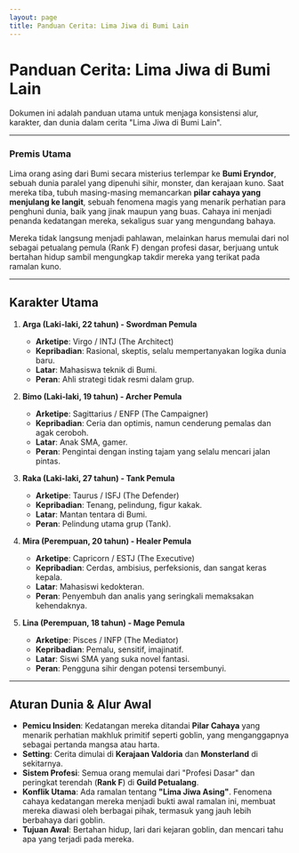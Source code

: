 ```yaml
---
layout: page
title: Panduan Cerita: Lima Jiwa di Bumi Lain
---
```

# Panduan Cerita: Lima Jiwa di Bumi Lain

Dokumen ini adalah panduan utama untuk menjaga konsistensi alur, karakter, dan dunia dalam cerita "Lima Jiwa di Bumi Lain".

---

### Premis Utama

Lima orang asing dari Bumi secara misterius terlempar ke **Bumi Eryndor**, sebuah dunia paralel yang dipenuhi sihir, monster, dan kerajaan kuno. Saat mereka tiba, tubuh masing-masing memancarkan **pilar cahaya yang menjulang ke langit**, sebuah fenomena magis yang menarik perhatian para penghuni dunia, baik yang jinak maupun yang buas. Cahaya ini menjadi penanda kedatangan mereka, sekaligus suar yang mengundang bahaya.

Mereka tidak langsung menjadi pahlawan, melainkan harus memulai dari nol sebagai petualang pemula (Rank F) dengan profesi dasar, berjuang untuk bertahan hidup sambil mengungkap takdir mereka yang terikat pada ramalan kuno.

---

## Karakter Utama

1.  **Arga (Laki-laki, 22 tahun) - Swordman Pemula**
    *   **Arketipe**: Virgo / INTJ (The Architect)
    *   **Kepribadian**: Rasional, skeptis, selalu mempertanyakan logika dunia baru.
    *   **Latar**: Mahasiswa teknik di Bumi.
    *   **Peran**: Ahli strategi tidak resmi dalam grup.

2.  **Bimo (Laki-laki, 19 tahun) - Archer Pemula**
    *   **Arketipe**: Sagittarius / ENFP (The Campaigner)
    *   **Kepribadian**: Ceria dan optimis, namun cenderung pemalas dan agak ceroboh.
    *   **Latar**: Anak SMA, gamer.
    *   **Peran**: Pengintai dengan insting tajam yang selalu mencari jalan pintas.

3.  **Raka (Laki-laki, 27 tahun) - Tank Pemula**
    *   **Arketipe**: Taurus / ISFJ (The Defender)
    *   **Kepribadian**: Tenang, pelindung, figur kakak.
    *   **Latar**: Mantan tentara di Bumi.
    *   **Peran**: Pelindung utama grup (Tank).

4.  **Mira (Perempuan, 20 tahun) - Healer Pemula**
    *   **Arketipe**: Capricorn / ESTJ (The Executive)
    *   **Kepribadian**: Cerdas, ambisius, perfeksionis, dan sangat keras kepala.
    *   **Latar**: Mahasiswi kedokteran.
    *   **Peran**: Penyembuh dan analis yang seringkali memaksakan kehendaknya.

5.  **Lina (Perempuan, 18 tahun) - Mage Pemula**
    *   **Arketipe**: Pisces / INFP (The Mediator)
    *   **Kepribadian**: Pemalu, sensitif, imajinatif.
    *   **Latar**: Siswi SMA yang suka novel fantasi.
    *   **Peran**: Pengguna sihir dengan potensi tersembunyi.

---

## Aturan Dunia & Alur Awal

*   **Pemicu Insiden**: Kedatangan mereka ditandai **Pilar Cahaya** yang menarik perhatian makhluk primitif seperti goblin, yang menganggapnya sebagai pertanda mangsa atau harta.
*   **Setting**: Cerita dimulai di **Kerajaan Valdoria** dan **Monsterland** di sekitarnya.
*   **Sistem Profesi**: Semua orang memulai dari "Profesi Dasar" dan peringkat terendah (**Rank F**) di **Guild Petualang**.
*   **Konflik Utama**: Ada ramalan tentang **"Lima Jiwa Asing"**. Fenomena cahaya kedatangan mereka menjadi bukti awal ramalan ini, membuat mereka diawasi oleh berbagai pihak, termasuk yang jauh lebih berbahaya dari goblin.
*   **Tujuan Awal**: Bertahan hidup, lari dari kejaran goblin, dan mencari tahu apa yang terjadi pada mereka.